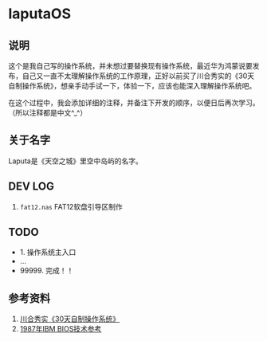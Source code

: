 # laputaOS

## 说明
这个是我自己写的操作系统，并未想过要替换现有操作系统，最近华为鸿蒙说要发布，自己又一直不太理解操作系统的工作原理，正好以前买了川合秀实的《30天自制操作系统》，想亲手动手试一下，体验一下，应该也能深入理解操作系统吧。

在这个过程中，我会添加详细的注释，并备注下开发的顺序，以便日后再次学习。（所以注释都是中文^_^）

## 关于名字
Laputa是《天空之城》里空中岛屿的名字。

## DEV LOG
1. `fat12.nas` FAT12软盘引导区制作

## TODO

- 1\. 操作系统主入口
- ...
- 99999\. 完成！！

## 参考资料
1. [川合秀实《30天自制操作系统》](https://item.jd.com/11055051.html)
2. [1987年IBM BIOS技术参考](http://classiccomputers.info/down/IBM_PS2/documents/PS2_and_PC_BIOS_Interface_Technical_Reference_Apr87.pdf)